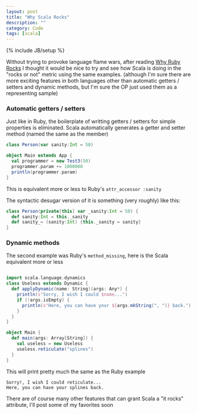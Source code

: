 ```yaml
---
layout: post
title: "Why Scala Rocks"
description: ""
category: Code
tags: [scala]
---
```

{% include JB/setup %}

Without trying to provoke language flame wars, after reading [Why Ruby Rocks](http://skofo.github.io/blog/why-ruby-rocks/) I thought it would be nice to try and see how Scala is doing in the "rocks or not" metric using the same examples. (although I'm sure there are more exciting features in both languages other than automatic getters / setters and dynamic methods, but I'm sure the OP just used them as a representing sample)

### Automatic getters / setters

Just like in Ruby, the boilerplate of writting getters / setters for simple properties is eliminated. Scala automatically generates a getter and setter method (named the same as the member)  

```scala
class Person(var sanity:Int = 50)

object Main extends App {
  val programmer = new Test3(50)
  programmer.param += 1000000
  println(programmer.param)
}
```
This is equivalent more or less to Ruby's `attr_accessor :sanity`

The syntactic desugar version of it is something (very roughly) like this: 

```scala
class Person(private[this] var _sanity:Int = 50) {
  def sanity:Int = this._sanity
  def sanity_= (sanity:Int) {this._sanity = sanity}
}
```

### Dynamic methods 

The second example was Ruby's `method_missing`, here is the Scala equivalent more or less 

```scala 

import scala.language.dynamics
class Useless extends Dynamic {
  def applyDynamic(name: String)(args: Any*) {
    println(s"Sorry, I wish I could $name...")
    if (!args.isEmpty) {
      println(s"Here, you can have your ${args.mkString(", ")} back.")
    }
  }
}

object Main {
  def main(args: Array[String]) {
    val useless = new Useless
    useless.reticulate("splines")
  }
}
```

This will print pretty much the same as the Ruby example 


    Sorry!, I wish I could reticulate...
    Here, you can have your splines back.


There are of course many other features that can grant Scala a "it rocks" attribute, I'll post some of my favorites soon